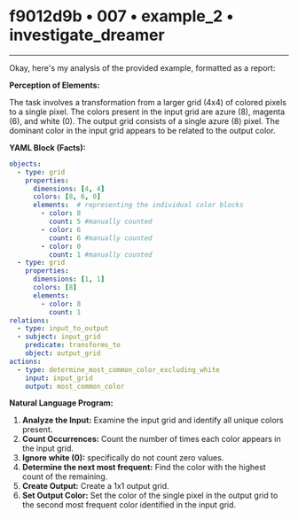 # f9012d9b • 007 • example_2 • investigate_dreamer

---
Okay, here's my analysis of the provided example, formatted as a report:

**Perception of Elements:**

The task involves a transformation from a larger grid (4x4) of colored pixels to a single pixel. The colors present in the input grid are azure (8), magenta (6), and white (0). The output grid consists of a single azure (8) pixel. The dominant color in the input grid appears to be related to the output color.

**YAML Block (Facts):**



```yaml
objects:
  - type: grid
    properties:
      dimensions: [4, 4]
      colors: [8, 6, 0]
      elements:  # representing the individual color blocks
        - color: 8
          count: 5 #manually counted
        - color: 6
          count: 6 #manually counted
        - color: 0
          count: 1 #manually counted
  - type: grid
    properties:
      dimensions: [1, 1]
      colors: [8]
      elements:
        - color: 8
          count: 1
relations:
  - type: input_to_output
  - subject: input_grid
    predicate: transforms_to
    object: output_grid
actions:
  - type: determine_most_common_color_excluding_white
    input: input_grid
    output: most_common_color

```



**Natural Language Program:**

1.  **Analyze the Input:** Examine the input grid and identify all unique colors present.
2.  **Count Occurrences:** Count the number of times each color appears in the input grid.
3. **Ignore white (0):** specifically do not count zero values.
4.  **Determine the next most frequent:** Find the color with the highest count of the remaining.
5.  **Create Output:** Create a 1x1 output grid.
6.  **Set Output Color:** Set the color of the single pixel in the output grid to the second most frequent color identified in the input grid.

